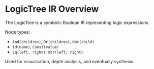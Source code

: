 # LogicTree IR Overview

The LogicTree is a symbolic Boolean IR representing logic expressions.

Node types:
- `And(children)`, `Or(children)`, `Not(child)`
- `Id(name)`, `Const(value)`
- `Eq(left, right)`, `Xor(left, right)`

Used for visualization, depth analysis, and eventually synthesis.

